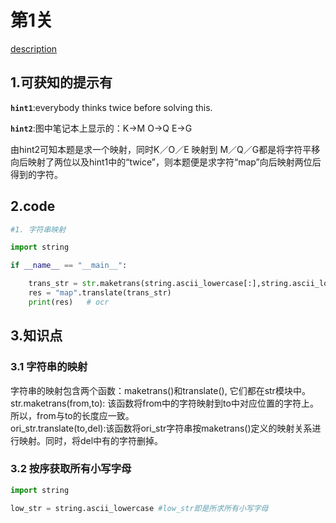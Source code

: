 # 第1关

[description](http://www.pythonchallenge.com/pc/def/map.html)

## 1.可获知的提示有
**`hint1`**:everybody thinks twice before solving this.  

**`hint2`**:图中笔记本上显示的：K->M O->Q E->G  

由hint2可知本题是求一个映射，同时K／O／E 映射到 M／Q／G都是将字符平移向后映射了两位以及hint1中的“twice”，则本题便是求字符“map”向后映射两位后得到的字符。  

## 2.code
```python
#1. 字符串映射

import string

if __name__ == "__main__":

    trans_str = str.maketrans(string.ascii_lowercase[:],string.ascii_lowercase[2:] + string.ascii_lowercase[0:2]) #得到映射关系
    res = "map".translate(trans_str)
    print(res)   # ocr
```

## 3.知识点

### 3.1 字符串的映射

字符串的映射包含两个函数：maketrans()和translate(), 它们都在str模块中。  
str.maketrans(from,to): 该函数将from中的字符映射到to中对应位置的字符上。所以，from与to的长度应一致。  
ori_str.translate(to,del):该函数将ori_str字符串按maketrans()定义的映射关系进行映射。同时，将del中有的字符删掉。  

### 3.2 按序获取所有小写字母
```python
import string

low_str = string.ascii_lowercase #low_str即是所求所有小写字母
```






